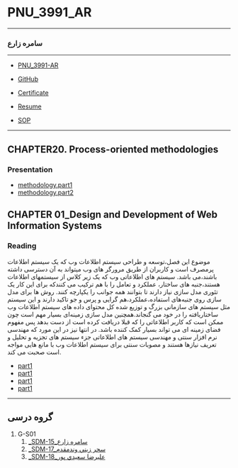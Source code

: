 # PNU_3991_AR
---------
### سامره زارع
 
---
- [PNU_3991-AR](https://github.com/samere-zare/PNU_3991_AR)
- [GitHub](https://github.com/samere-zare)
- [Certificate](https://github.com/samere-zare/certificate/blob/main/JavaScript_certificate.jpg)

- [Resume](https://samere-zare.github.io/Resume/)

- [SOP](https://samere-zare.github.io/SOP/)

-------------------
## CHAPTER20. Process-oriented methodologies
 ### Presentation
- [methodology.part1](https://github.com/samere-zare/PNU_3991_AR/blob/main/SoftwareDevelopmentMethodologies/methodology..part1.mp4)
- [methodology.part2](https://github.com/samere-zare/PNU_3991_AR/blob/main/SoftwareDevelopmentMethodologies/methodology..part2.mp4)

## CHAPTER 01_Design and Development of Web Information Systems
 ### Reading
 
موضوع این فصل،توسعه و طراحی سیستم اطلاعات وب که یک سیستم اطلاعات پرمصرف است و کاربران از طریق مرورگر های وب میتواند به آن دسترسی داشته باشند،می باشد. سیستم های اطلاعاتی وب که یک زیر کلاس از سیستمهای اطلاعات هستند،جنبه های ساختار، عملکرد و تعامل را با هم ترکیب می کنندکه برای این کار یک تئوری مدل سازی نیاز دارند تا بتوانند همه جوانب را یکپارچه کنند. روش ها برای مدل سازی روی جنبه‌های استفاده،عملکرد،هم گرایی و پرس و جو تاکید دارند و این سیستم مثل سیستم های سازمانی بزرگ و توزیع شده کل محتوای داده های سیستم اطلاعات وب ساختاریافته را در خود می گنجاند.همچنین مدل سازی زمینه‌ای بسیار مهم است چون ممکن است که کاربر اطلاعاتی را که قبلا دریافت کرده است از دست بدهد پس مفهوم فضای زمینه ای می تواند بسیار کمک کننده باشد. در انتها نیز در این مورد که مهندسی نرم افزار سنتی و مهندسی سیستم های اطلاعاتی  جزء سیستم های تجزیه و تحلیل و تعریف نیازها هستند و مصوبات سنتی برای سیستم اطلاعات وب با مانع هایی مواجه است صحبت می کند.
 
 - [part1](https://github.com/samere-zare/PNU_3991_AR/blob/main/SoftwareDevelopmentMethodologies/part1.English.mp4)
 - [part1](https://github.com/samere-zare/PNU_3991_AR/blob/main/SoftwareDevelopmentMethodologies/part2.English.mp4)
 - [part1](https://github.com/samere-zare/PNU_3991_AR/blob/main/SoftwareDevelopmentMethodologies/part3.English.mp4)
 - [part1](https://github.com/samere-zare/PNU_3991_AR/blob/main/SoftwareDevelopmentMethodologies/part4.English.mp4)

-----------------
## گروه درسی

1. G-S01
    1. [_SDM-15_سامره زارع](https://github.com/AliRazavi-edu/PNU_3991/tree/master/_MSc/SoftwareDevelopmentMethodologies/1115282_01/15_%D8%B3%D8%A7%D9%85%D8%B1%D9%87%20%D8%B2%D8%A7%D8%B1%D8%B9)
    1. [_SDM-17_سحر زيني وندمقدم](https://github.com/AliRazavi-edu/PNU_3991/tree/master/_MSc/SoftwareDevelopmentMethodologies/1115282_01/17_%D8%B3%D8%AD%D8%B1%20%D8%B2%D9%8A%D9%86%D9%8A%20%D9%88%D9%86%D8%AF%D9%85%D9%82%D8%AF%D9%85)         
    1. [_SDM-18_عليرضا سعيدي پور](https://github.com/AliRazavi-edu/PNU_3991/tree/master/_MSc/SoftwareDevelopmentMethodologies/1115282_01/18_%D8%B9%D9%84%D9%8A%D8%B1%D8%B6%D8%A7%20%D8%B3%D8%B9%D9%8A%D8%AF%D9%8A%20%D9%BE%D9%88%D8%B1) 
       
